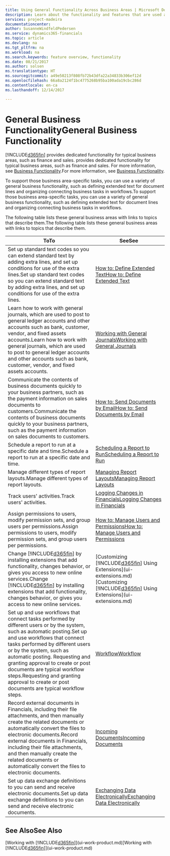 ```yaml
---
title: Using General Functionality Across Business Areas | Microsoft Docs
description: Learn about the functionality and features that are used across business areas in Dynamics 365 Business edition .
services: project-madeira
documentationcenter: 
author: SusanneWindfeldPedersen
ms.service: dynamics365-financials
ms.topic: article
ms.devlang: na
ms.tgt_pltfrm: na
ms.workload: na
ms.search.keywords: feature overview, functionality
ms.date: 08/21/2017
ms.author: solsen
ms.translationtype: HT
ms.sourcegitcommit: a49e50213f808fb72b43dfa22a34833b306ef12d
ms.openlocfilehash: 66a8a2124f1bc4775268b95ba100ada19cbc286d
ms.contentlocale: en-ca
ms.lasthandoff: 12/14/2017

---
```

# <a name="general-business-functionality"></a><span data-ttu-id="84ee0-103">General Business Functionality</span><span class="sxs-lookup"><span data-stu-id="84ee0-103">General Business Functionality</span></span>
[!INCLUDE[d365fin](includes/d365fin_md.md)]<span data-ttu-id="84ee0-104"> provides dedicated functionality for typical business areas, such as finance and sales.</span><span class="sxs-lookup"><span data-stu-id="84ee0-104"> provides dedicated functionality for typical business areas, such as finance and sales.</span></span> <span data-ttu-id="84ee0-105">For more information, see [Business Functionality](madeira-business-functionality.md).</span><span class="sxs-lookup"><span data-stu-id="84ee0-105">For more information, see [Business Functionality](madeira-business-functionality.md).</span></span>

<span data-ttu-id="84ee0-106">To support those business area-specific tasks, you can use a variety of general business functionality, such as defining extended text for document lines and organizing connecting business tasks in workflows.</span><span class="sxs-lookup"><span data-stu-id="84ee0-106">To support those business area-specific tasks, you can use a variety of general business functionality, such as defining extended text for document lines and organizing connecting business tasks in workflows.</span></span>



<span data-ttu-id="84ee0-107">The following table lists these general business areas with links to topics that describe them.</span><span class="sxs-lookup"><span data-stu-id="84ee0-107">The following table lists these general business areas with links to topics that describe them.</span></span>

| <span data-ttu-id="84ee0-108">To</span><span class="sxs-lookup"><span data-stu-id="84ee0-108">To</span></span> | <span data-ttu-id="84ee0-109">See</span><span class="sxs-lookup"><span data-stu-id="84ee0-109">See</span></span> |
| --- | --- |
| <span data-ttu-id="84ee0-110">Set up standard text codes so you can extend standard text by adding extra lines, and set up conditions for use of the extra lines.</span><span class="sxs-lookup"><span data-stu-id="84ee0-110">Set up standard text codes so you can extend standard text by adding extra lines, and set up conditions for use of the extra lines.</span></span> |[<span data-ttu-id="84ee0-111">How to: Define Extended Text</span><span class="sxs-lookup"><span data-stu-id="84ee0-111">How to: Define Extended Text</span></span>](ui-how-define-ext-text.md) |
| <span data-ttu-id="84ee0-112">Learn how to work with general journals, which are used to post to general ledger accounts and other accounts such as bank, customer, vendor, and fixed assets accounts.</span><span class="sxs-lookup"><span data-stu-id="84ee0-112">Learn how to work with general journals, which are used to post to general ledger accounts and other accounts such as bank, customer, vendor, and fixed assets accounts.</span></span> |[<span data-ttu-id="84ee0-113">Working with General Journals</span><span class="sxs-lookup"><span data-stu-id="84ee0-113">Working with General Journals</span></span>](ui-work-general-journals.md) |
| <span data-ttu-id="84ee0-114">Communicate the contents of business documents quickly to your business partners, such as the payment information on sales documents to customers.</span><span class="sxs-lookup"><span data-stu-id="84ee0-114">Communicate the contents of business documents quickly to your business partners, such as the payment information on sales documents to customers.</span></span> |[<span data-ttu-id="84ee0-115">How to: Send Documents by Email</span><span class="sxs-lookup"><span data-stu-id="84ee0-115">How to: Send Documents by Email</span></span>](ui-how-send-documents-email.md) |
| <span data-ttu-id="84ee0-116">Schedule a report to run at a specific date and time.</span><span class="sxs-lookup"><span data-stu-id="84ee0-116">Schedule a report to run at a specific date and time.</span></span> |[<span data-ttu-id="84ee0-117">Scheduling a Report to Run</span><span class="sxs-lookup"><span data-stu-id="84ee0-117">Scheduling a Report to Run</span></span>](ui-work-report.md#ScheduleReport) |
| <span data-ttu-id="84ee0-118">Manage different types of report layouts.</span><span class="sxs-lookup"><span data-stu-id="84ee0-118">Manage different types of report layouts.</span></span> |[<span data-ttu-id="84ee0-119">Managing Report Layouts</span><span class="sxs-lookup"><span data-stu-id="84ee0-119">Managing Report Layouts</span></span>](ui-manage-report-layouts.md) |
| <span data-ttu-id="84ee0-120">Track users' activities.</span><span class="sxs-lookup"><span data-stu-id="84ee0-120">Track users' activities.</span></span>|[<span data-ttu-id="84ee0-121">Logging Changes in Financials</span><span class="sxs-lookup"><span data-stu-id="84ee0-121">Logging Changes in Financials</span></span>](across-log-changes.md)|
|<span data-ttu-id="84ee0-122">Assign permissions to users, modify permission sets, and group users per permissions.</span><span class="sxs-lookup"><span data-stu-id="84ee0-122">Assign permissions to users, modify permission sets, and group users per permissions.</span></span>|[<span data-ttu-id="84ee0-123">How to: Manage Users and Permissions</span><span class="sxs-lookup"><span data-stu-id="84ee0-123">How to: Manage Users and Permissions</span></span>](ui-how-users-permissions.md)|
| <span data-ttu-id="84ee0-124">Change [!INCLUDE[d365fin](includes/d365fin_md.md)] by installing extensions that add functionality, changes behavior, or gives you access to new online services.</span><span class="sxs-lookup"><span data-stu-id="84ee0-124">Change [!INCLUDE[d365fin](includes/d365fin_md.md)] by installing extensions that add functionality, changes behavior, or gives you access to new online services.</span></span> |<span data-ttu-id="84ee0-125">[Customizing [!INCLUDE[d365fin](includes/d365fin_md.md)] Using Extensions](ui-extensions.md)</span><span class="sxs-lookup"><span data-stu-id="84ee0-125">[Customizing [!INCLUDE[d365fin](includes/d365fin_md.md)] Using Extensions](ui-extensions.md)</span></span> |
|<span data-ttu-id="84ee0-126">Set up and use workflows that connect tasks performed by different users or by the system, such as automatic posting.</span><span class="sxs-lookup"><span data-stu-id="84ee0-126">Set up and use workflows that connect tasks performed by different users or by the system, such as automatic posting.</span></span> <span data-ttu-id="84ee0-127">Requesting and granting approval to create or post documents are typical workflow steps.</span><span class="sxs-lookup"><span data-stu-id="84ee0-127">Requesting and granting approval to create or post documents are typical workflow steps.</span></span>|[<span data-ttu-id="84ee0-128">Workflow</span><span class="sxs-lookup"><span data-stu-id="84ee0-128">Workflow</span></span>](across-workflow.md)|
|<span data-ttu-id="84ee0-129">Record external documents in Financials, including their file attachments, and then manually create the related documents or automatically convert the files to electronic documents.</span><span class="sxs-lookup"><span data-stu-id="84ee0-129">Record external documents in Financials, including their file attachments, and then manually create the related documents or automatically convert the files to electronic documents.</span></span>|[<span data-ttu-id="84ee0-130">Incoming Documents</span><span class="sxs-lookup"><span data-stu-id="84ee0-130">Incoming Documents</span></span>](across-income-documents.md)|
| <span data-ttu-id="84ee0-131">Set up data exchange definitions to you can send and receive electronic documents.</span><span class="sxs-lookup"><span data-stu-id="84ee0-131">Set up data exchange definitions to you can send and receive electronic documents.</span></span> |[<span data-ttu-id="84ee0-132">Exchanging Data Electronically</span><span class="sxs-lookup"><span data-stu-id="84ee0-132">Exchanging Data Electronically</span></span>](across-data-exchange.md) |

## <a name="see-also"></a><span data-ttu-id="84ee0-133">See Also</span><span class="sxs-lookup"><span data-stu-id="84ee0-133">See Also</span></span>
<span data-ttu-id="84ee0-134">[Working with [!INCLUDE[d365fin](includes/d365fin_md.md)]](ui-work-product.md)</span><span class="sxs-lookup"><span data-stu-id="84ee0-134">[Working with [!INCLUDE[d365fin](includes/d365fin_md.md)]](ui-work-product.md)</span></span>

